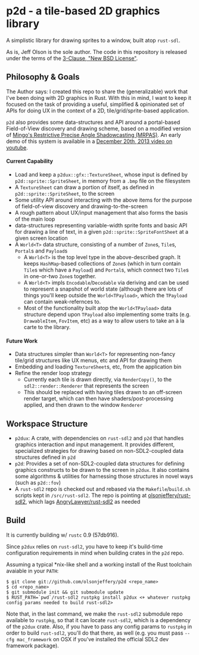 # p2d - a tile-based 2D graphics library

A simplistic library for drawing sprites to a window, built atop `rust-sdl`.

As is, Jeff Olson is the sole author. The code in this repository is released under the terms of the [3-Clause, "New BSD License"](https://en.wikipedia.org/wiki/BSD_licenses#3-clause_license_.28.22Revised_BSD_License.22.2C_.22New_BSD_License.22.2C_or_.22Modified_BSD_License.22.29).

## Philosophy & Goals

The Author says: I created this repo to share the (generalizable) work that I've been doing with 2D graphics in Rust. With this in mind, I want to keep it focused on the task of providing a useful, simplified & opinionated set of APIs for doing UX in the context of a 2D, tile/grid/sprite-based application.

`p2d` also provides some data-structures and API around a portal-based Field-of-View discovery and drawing scheme, based on a modified version of [Mingo's Restrictive Precise Angle Shadowcasting (MRPAS)](http://roguebasin.roguelikedevelopment.org/index.php?title=Restrictive_Precise_Angle_Shadowcasting). An early demo of this system is available in a [December 20th, 2013 video on youtube](https://www.youtube.com/watch?v=6WPm2mOZuQI).

#### Current Capability

- Load and keep a `p2dux::gfx::TextureSheet`, whose input is defined by `p2d::sprite::SpriteSheet`, in memory from a `.bmp` file on the filesystem
- A `TextureSheet` can draw a portion of itself, as defined in `p2d::sprite::SpriteSheet`, to the screen
- Some utility API around interacting with the above items for the purpose of field-of-view discovery and drawing-to-the-screen
- A rough pattern about UX/input management that also forms the basis of the main loop
- data-structures representing variable-width sprite fonts and basic API for drawing a line of text, in a given `p2d::sprite::SpriteFontSheet` at a given screen location
- A `World<T>` data structure, consisting of a number of `Zone`s, `Tile`s, `Portal`s and `Payload`s
    - A `World<T>` is the top level type in the above-described graph. It keeps `HashMap`-based collections of `Zone`s (which in turn contain `Tile`s which have a `Payload`) and `Portal`s, which connect two `Tile`s in one-or-two `Zone`s together.
    - A `World<T>` impls `Encodable`/`Decodable` via deriving and can be used to represent a snapshot of world state (although there are lots of things you'll keep outside the `World<TPayload>`, which the `TPayload` can contain weak-refernces to.
    - Most of the functionality built atop the `World<TPayload>` data structure depend upon `TPayload` also implementing some traits (e.g. `DrawableItem`, `FovItem`, etc) as a way to allow users to take an à la carte to the library.

#### Future Work

- Data structures simpler than `World<T>` for representing non-fancy tile/grid structures like UX menus, etc and API for drawing them
- Embedding and loading `TextureSheet`s, etc, from the application bin
- Refine the render loop strategy
  - Currently each tile is drawn directly, via `RenderCopy()`, to the `sdl2::render::Renderer` that represents the screen
  - This should be replaced with having tiles drawn to an off-screen render target, which can then have shaders/post-processing applied, and then drawn to the window `Renderer`

## Workspace Structure

- `p2dux`: A crate, with dependencies on `rust-sdl2` and `p2d` that handles graphics interaction and input management. It provides different, specialized strategies for drawing based on non-SDL2-coupled data structures defined in `p2d`
- `p2d`: Provides a set of non-SDL2-coupled data structures for defining graphics constructs to be drawn to the screen in `p2dux`. It also contains some algorithms & utilities for harnessing those structures in novel ways (such as `p2d::fov`)
- A `rust-sdl2` repo is checked out and rebased via the `Makefile`/`build.sh` scripts kept in `/src/rust-sdl2`. The repo is pointing at [olsonjeffery/rust-sdl2](http://github.com/olsonjeffery/rust-sdl2), which lags [AngryLawyer/rust-sdl2](http://github.com/AngryLawyer/rust-sdl2) as needed

## Build

It is currently building w/ `rustc` 0.9 (57db916).

Since `p2dux` relies on `rust-sdl2`, you have to keep it's build-time configuration requirements in mind when building crates in the `p2d` repo.

Assuming a typical *nix-like shell and a working install of the Rust toolchain avaiable in your `PATH`:

~~~~
$ git clone git://github.com/olsonjeffery/p2d <repo_name>
$ cd <repo_name>
$ git submodule init && git submodule update
$ RUST_PATH=`pwd`/rust-sdl2 rustpkg install p2dux <+ whatever rustpkg config params needed to build rust-sdl2>
~~~~

Note that, in the last command, we make the `rust-sdl2` submodule repo available to `rustpkg`, so that it can locate `rust-sdl2`, which is a dependency of the `p2dux` crate. Also, if you have to pass any config params to `rustpkg` in order to build `rust-sdl2`, you'll do that there, as well (e.g. you must pass `--cfg mac_framework` on OSX if you've installed the official SDL2 dev framework package).
